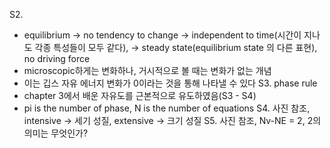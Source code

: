 S2. 
- equilibrium -> no tendency to change -> independent to time(시간이 지나도 각종 특성들이 모두 같다), -> steady state(equilibrium state 의 다른 표현), no driving force
- microscopic하게는 변화하나, 거시적으로 볼 때는 변화가 없는 개념
- 이는 깁스 자유 에너지 변화가 0이라는 것을 통해 나타낼 수 있다
S3. phase rule
- chapter 3에서 배운 자유도를 근본적으로 유도하였음(S3 - S4)
- pi is the number of phase, N is the number of equations
S4. 사진 참조, intensive -> 세기 성질, extensive -> 크기 성질
S5. 사진 참조, Nv-NE = 2, 2의 의미는 무엇인가?  